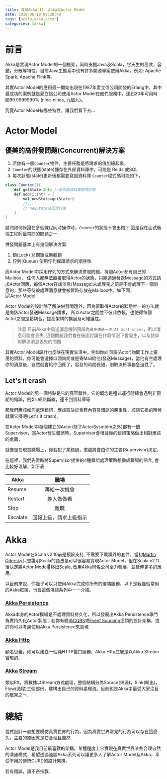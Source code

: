 ```yaml
---
title: 淺談Akka(1)- Akka與Actor Model
date: 2018-06-10 09:28:48
tags: [scala,akka,actor]
categories: [Akka]
---
```

# 前言
Akka是實現Actor Model的一個框架，同時支援Java及Scala，它天生的高效，容錯，分散等特性，目前Java生態系中也有許多開源專案使用Akka，例如: Apache Spark, Apache Flink等。

其實Actor Model的應用最一開始出現在1987年愛立信公司開發的Erlang中，其中最成功的案例就是愛立信公司使用Actor Model在他們服務中，達到20年可用時間99.9999999% (nine-nines, 九個九)。

究竟Actor Model有哪些特性，讓我們看下去...

# Actor Model
## 優美的高併發問題(Concurrent)解決方案

1. 若你有一個`Counter`物件，主要任務是將請求的值加總起來，
1. `Counter`的狀態(state)儲存在外部資料庫中，可能是 Reids 或SQL
1. 每次狀態(state)更新後都需要寫回資料庫
`Counter`程式碼可能如下，
```scala
class Counter(){
    def getState:Int= //由外部資料庫取得狀態
    def add(i:Int) = {
        val newState=getState+i
        //...
        // newState寫回資料庫
    }
}
```
請問如何保證在多個線程同時操作時，`Counter`的狀態不會出錯？
這是我在面試後端工程師最常問的問題之一.

併發問題基本上有幾個解決方案:
1. 鎖(Lock)
    悲觀鎖或樂觀鎖
1. 佇列(Queue)
    使用佇列保證請求的順序性

而Actor Model中採用佇列的方式來解決併發問題，每個Actor都有自己的Mailbox，
任何人都無法直接取得Actor的狀態，只能透過發送Message的方式請求Actor回應，每個Actor在該消息(Message)未處理完之前是不會處理下一個消息的，那些等待被處理消息就會被暫時存放在Mailbox中。如下圖，
![Actor Model](https://blog.scottlogic.com/rdoyle/assets/ActorModel.png)

Actor Model的設計除了解決併發問題外，因為要取得Actor的狀態唯一的方法就是向該Actor發送Message請求，
所以Actor之間並不彼此依賴，也使得每個Actor之間是鬆耦合，提高架構的擴展及可維護性。


> 注意
> 目前Akka中發送消息機制預設為`最多傳送一次(At most once)`，所以消息可能會丟失, 這個問題我們會在後面討論在什麼情況下會發生，以及該如何解決消息丟失的問題

其實Actor Model設計也反映在現實生活中，例如你向同事(Actor)詢問工作上要用的資料，你可能會選擇口頭詢問或是寄Mail給他(發送Message)，當他有空處理你的消息後，自然就會給你回應了，容忍的時間長短，則取決於事務急迫性了。

## Let's it crash
Actor Model的另一個特點是它的高容錯性，它的概念是程式運行時總會遇到非預期的錯誤，例如: 網路斷線，連不到資料庫等

那我們應該如何處理錯誤，應該取決於業務內容及錯誤的嚴重性，該讓它掛的時候就讓它掛吧(Let's it crash)。

在Actor Model中每個建立的Actor(除了ActorSysmtem之外)都有一個Supervisor，當Actor發生錯誤時，Supervisor會根據你的錯誤策略做出相對應該的處置，

就像是在現實職場上，你若犯了某錯誤，懲處將會由你的主管(Supervisor)決定，

在這裡，我們先暫時將Supervisor提供的4種錯誤處理策略想像成職場的語言, 會比較好理解，如下表

| Akka        | 職場           | 
| ------------- |:-------------:| 
| Resume      | 再給一次機會 | 
| Restart    | 換人做做看      |  
| Stop | 離職| 
| Escalate | 回報上級，請求上級指示| 

# Akka
Actor Model在Scala v2.10前是預設支持, 不需要下載額外的套件，當初[Martin Odersky](https://twitter.com/odersky)只想證明Scala的語法是可以很容易實現Actor Model，但在Scala v2.11後決定將Actor Model移出Scala, 改用Akka同名公司全力發展，並延伸更多的應用。

以目前來說，你幾乎可以只使用Akka完成你所有的後端服務，以下是我幾個常用的Akka框架，也會這個淺談系列中一一介紹。

### [Akka Persistence](https://doc.akka.io/docs/akka/2.5/persistence.html)
Akka本身的Actor模組是不處理資料持久化，所以發展出Akka Persistence專門負責持久化Actor狀態；若你有聽過[CQRS](https://martinfowler.com/bliki/CQRS.html)或[Event Sourcing](https://martinfowler.com/eaaDev/EventSourcing.html)這類的設計架構，或許你可以考慮使用Akka Persistence來實現

### [Akka Http](https://doc.akka.io/docs/akka-http/current/?language=scala)
顧名思義，你可以建立一個純HTTP接口服務，Akka Http底層是以Akka Stream實現的.

### [Akka Stream](https://doc.akka.io/docs/akka/2.5/stream/index.html)
類似RX，將數據以Stream方式處理，整個結構分為Source(來源)，Sink(輸出)，Flow(過程)三個部份，建構出自己的資料處理流。目前也是Akka中最受大家注目的框架之一.

# 總結
程式設計一直想要模仿真實世界的行為，因為真實世界常見的行為可以存在這麼久，主要的原因就是它合理且自然. 

Actor Model是我目前最喜歡的架構，某種程度上它實現在真實世界某些合理自然的溝通模式，希望透過淺談Akka系列可以讓更多人了解Actor Model及Akka，享受不用於傳統CURD的設計架構。

若有錯誤，請不吝指教.

